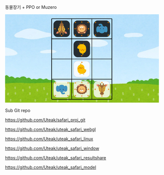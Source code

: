 동물장기 + PPO or Muzero

![acrhitecture](https://github.com/SeongYil/KDT_B3/blob/master/ReadImage/play.PNG)

Sub Git repo

https://github.com/Uteak/safari_proj_git

https://github.com/Uteak/uteak_safari_webgl

https://github.com/Uteak/uteak_safari_linux

https://github.com/Uteak/uteak_safari_window

https://github.com/Uteak/uteak_safari_resultshare

https://github.com/Uteak/uteak_safari_model

